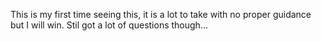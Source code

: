This is my first time seeing this, it is a lot to take with no proper guidance but I will win. Stil got a lot of questions though...

